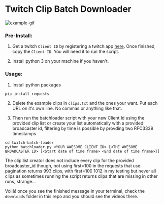 # Twitch Clip Batch Downloader  
![example-gif](https://github.com/amiechen/twitch-batch-loader/blob/master/example.gif)

### Pre-Install:

1) Get a twitch `Client ID` by registering a twitch app [here](https://dev.twitch.tv/dashboard/apps/create).
Once finished, copy the `Client ID`. You will need it to run the script.

2) Install python 3 on your machine if you haven't.

### Usage:

1) Install python packages
```
pip install requests
```

2) Delete the example clips in `clips.txt` and the ones your want. Put each URL on it's own line. No commas or anything like that.

3) Then run the batchloader script with your new Client Id using the provided clip list or create your list automatically with a provided broadcaster id, filtering by time is possible by provding two RFC3339 timestamps
```
cd twitch-batch-loader
python batchloader.py <YOUR AWESOME CLIENT ID> [<THE AWESOME BROADCASTER ID> [<Start date of time frame> <End date of time frame>]]
```
The clip list creator does not include every clip for the provided broadcaster_id though, not using first=100 in the requests that use pagination returns 993 clips, with first=100 1012 in my testing but never all clips as sometimes running the script returns clips that are missing in other runs, strange...

Voilà! once you see the finished message in your terminal, check the `downloads` folder in this repo and you should see the videos there.
